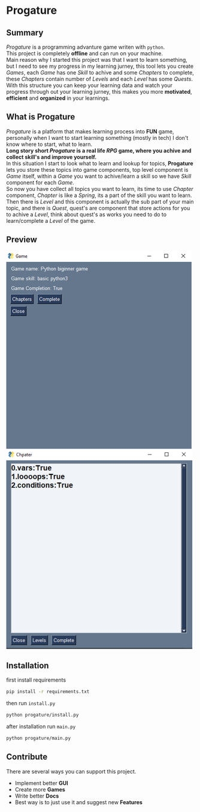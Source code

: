 # Progature

## Summary
*Progature* is a programming advanture game writen with ``python``. <br>
This project is completely **offline** and can run on your machine. <br>
Main reason why I started this project was that I want to learn something, but I need to see my progress in my learning jurney, this tool lets you create *Games*, each *Game* has one *Skill* to achive and some *Chapters* to complete, these *Chapters* contain number of *Levels* and each *Level* has some *Quests*. <br>
With this structure you can keep your learning data and watch your progress through out your learning jurney, this makes you more **motivated**, **efficient** and **organized** in your learnings.

## What is **Progature**
*Progature* is a platform that makes learning process into **FUN** game, personally when I want to start learning something (mostly in tech) I don't know where to start, what to learn. <br>
**Long story short *Progature* is a real life *RPG* game, where you achive and collect skill's and improve yourself.**
<br>
In this situation I start to look what to learn and lookup for topics, **Progature** lets you store these topics into game components, top level component is *Game* itself, within a *Game* you want to achive/learn a skill so we have *Skill* component for each *Game*. <br>
So now you have collect all topics you want to learn, its time to use *Chapter* component, *Chapter* is like a *Spring*, its a part of the skill you want to learn. Then there is *Level* and this component is actually the sub part of your main topic, and there is *Quest*, quest's are component that store actions for you to achive a *Level*, think about quest's as works you need to do to learn/complete a *Level* of the game.

## Preview
![Progature Game Page](images/main_page.png)
![Progature Chapter Page](images/chapter_page.png)


## Installation

first install requirements

```bash
pip install -r requirements.txt
```

then run ``install.py``
```bash
python progature/install.py
```

after installation run ``main.py``
```bash
python progature/main.py
```

## Contribute
There are several ways you can support this project. <br>

* Implement better **GUI**
* Create more **Games**
* Write better **Docs**
* Best way is to just use it and suggest new **Features**